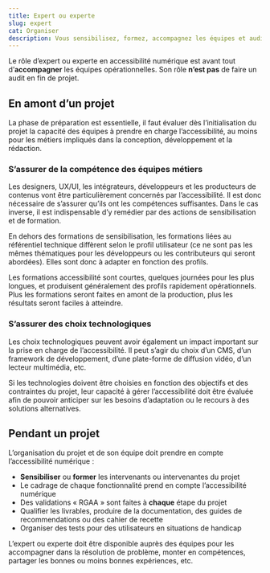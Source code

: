```yaml
---
title: Expert ou experte 
slug: expert
cat: Organiser
description: Vous sensibilisez, formez, accompagnez les équipes et auditez les sites et applications web
---
```


Le rôle d’expert ou experte en accessibilité numérique est avant tout d’**accompagner** les équipes opérationnelles. Son rôle **n’est pas** de faire un audit en fin de projet.

## En amont d’un projet

La phase de préparation est essentielle, il faut évaluer dès l’initialisation du projet la capacité des équipes à prendre en charge l’accessibilité, au moins pour les métiers impliqués dans la conception, développement et la rédaction.

### S’assurer de la compétence des équipes métiers

Les designers, UX/UI, les intégrateurs, développeurs et les producteurs de contenus vont être particulièrement concernés par l’accessibilité. Il est donc nécessaire de s’assurer qu’ils ont les compétences suffisantes. Dans le cas inverse, il est indispensable d’y remédier par des actions de sensibilisation et de formation.

En dehors des formations de sensibilisation, les formations liées au référentiel technique diffèrent selon le profil utilisateur (ce ne sont pas les mêmes thématiques pour les développeurs ou les contributeurs qui seront abordées). Elles sont donc à adapter en fonction des profils.

Les formations accessibilité sont courtes, quelques journées pour les plus longues, et produisent généralement des profils rapidement opérationnels. Plus les formations seront faites en amont de la production, plus les résultats seront faciles à atteindre.

### S’assurer des choix technologiques

Les choix technologiques peuvent avoir également un impact important sur la prise en charge de l’accessibilité. Il peut s’agir du choix d’un CMS, d’un framework de développement, d’une plate-forme de diffusion vidéo, d’un lecteur multimédia, etc.

Si les technologies doivent être choisies en fonction des objectifs et des contraintes du projet, leur capacité à gérer l’accessibilité doit être évaluée afin de pouvoir anticiper sur les besoins d’adaptation ou le recours à des solutions alternatives.

## Pendant un projet

L’organisation du projet et de son équipe doit prendre en compte l’accessibilité numérique :
* **Sensibiliser** ou **former** les intervenants ou intervenantes du projet
* Le cadrage de chaque fonctionnalité prend en compte l’accessibilité numérique
* Des validations « RGAA » sont faites à **chaque** étape du projet
* Qualifier les livrables, produire de la documentation, des guides de recommendations ou des cahier de recette
* Organiser des tests pour des utilisateurs en situations de handicap

L’expert ou experte doit être disponible auprès des équipes pour les accompagner dans la résolution de problème, monter en compétences, partager les bonnes ou moins bonnes expériences, etc.



